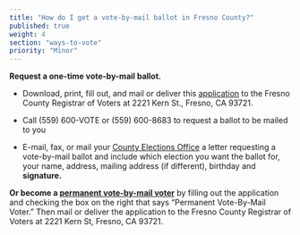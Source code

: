 ```yaml
---
title: "How do I get a vote-by-mail ballot in Fresno County?"
published: true
weight: 4
section: "ways-to-vote"
priority: "Minor"
---
```

**Request a one-time vote-by-mail ballot.**   

- Download, print, fill out, and mail or deliver this [application](http://www.co.fresno.ca.us/home/showdocument?id=2659) to the Fresno County Registrar of Voters at 2221 Kern St., Fresno, CA 93721.   

- Call (559) 600-VOTE or (559) 600-8683 to request a ballot to be mailed to you   

- E-mail, fax, or mail your [County Elections Office](#section-election-office-contact) a letter requesting a vote-by-mail ballot and include which election you want the ballot for, your name, address, mailing address (if different), birthday and **signature.**  

**Or become a [permanent vote-by-mail voter](http://www.co.fresno.ca.us/home/showdocument?id=2659)** by filling out the application and checking the box on the right that says “Permanent Vote-By-Mail Voter.” Then mail or deliver the application to the Fresno County Registrar of Voters at 2221 Kern St, Fresno, CA 93721. 
